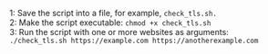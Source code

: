  1:  Save the script into a file, for example, `check_tls.sh.`<br>
 2:  Make the script executable: `chmod +x check_tls.sh`<br>
 3:  Run the script with one or more websites as arguments:<br>
 `./check_tls.sh https://example.com https://anotherexample.com`<br>
